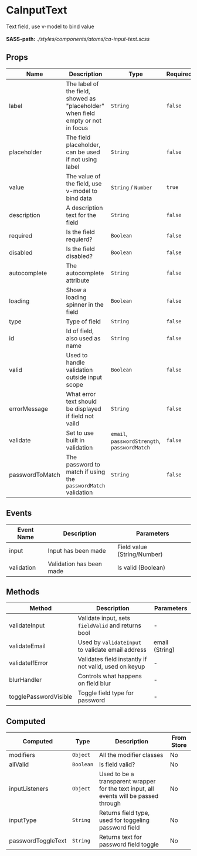 # CaInputText

Text field, use v-model to bind value<br><br> **SASS-path:** _./styles/components/atoms/ca-input-text.scss_

## Props

<!-- @vuese:CaInputText:props:start -->

| Name            | Description                                                                      | Type                                         | Required | Default |
| --------------- | -------------------------------------------------------------------------------- | -------------------------------------------- | -------- | ------- |
| label           | The label of the field, showed as "placeholder" when field empty or not in focus | `String`                                     | `false`  | -       |
| placeholder     | The field placeholder, can be used if not using label                            | `String`                                     | `false`  | -       |
| value           | The value of the field, use v-model to bind data                                 | `String` / `Number`                          | `true`   | -       |
| description     | A description text for the field                                                 | `String`                                     | `false`  | -       |
| required        | Is the field requierd?                                                           | `Boolean`                                    | `false`  | true    |
| disabled        | Is the field disabled?                                                           | `Boolean`                                    | `false`  | false   |
| autocomplete    | The autocomplete attribute                                                       | `String`                                     | `false`  | null    |
| loading         | Show a loading spinner in the field                                              | `Boolean`                                    | `false`  | false   |
| type            | Type of field                                                                    | `String`                                     | `false`  | text    |
| id              | Id of field, also used as name                                                   | `String`                                     | `false`  | -       |
| valid           | Used to handle validation outside input scope                                    | `Boolean`                                    | `false`  | true    |
| errorMessage    | What error text should be displayed if field not vaild                           | `String`                                     | `false`  | null    |
| validate        | Set to use built in validation                                                   | `email`, `passwordStrength`, `passwordMatch` | `false`  | -       |
| passwordToMatch | The password to match if using the `passwordMatch` validation                    | `String`                                     | `false`  | -       |

<!-- @vuese:CaInputText:props:end -->

## Events

<!-- @vuese:CaInputText:events:start -->

| Event Name | Description              | Parameters                  |
| ---------- | ------------------------ | --------------------------- |
| input      | Input has been made      | Field value (String/Number) |
| validation | Validation has been made | Is valid (Boolean)          |

<!-- @vuese:CaInputText:events:end -->

## Methods

<!-- @vuese:CaInputText:methods:start -->

| Method                | Description                                           | Parameters     |
| --------------------- | ----------------------------------------------------- | -------------- |
| validateInput         | Validate input, sets `fieldValid` and returns bool    | -              |
| validateEmail         | Used by `validateInput` to validate email address     | email (String) |
| validateIfError       | Validates field instantly if not valid, used on keyup | -              |
| blurHandler           | Controls what happens on field blur                   | -              |
| togglePasswordVisible | Toggle field type for password                        | -              |

<!-- @vuese:CaInputText:methods:end -->

## Computed

<!-- @vuese:CaInputText:computed:start -->

| Computed           | Type      | Description                                                                            | From Store |
| ------------------ | --------- | -------------------------------------------------------------------------------------- | ---------- |
| modifiers          | `Object`  | All the modifier classes                                                               | No         |
| allValid           | `Boolean` | Is field valid?                                                                        | No         |
| inputListeners     | `Object`  | Used to be a transparent wrapper for the text input, all events will be passed through | No         |
| inputType          | `String`  | Returns field type, used for toggeling password field                                  | No         |
| passwordToggleText | `String`  | Returns text for password field toggle                                                 | No         |

<!-- @vuese:CaInputText:computed:end -->
